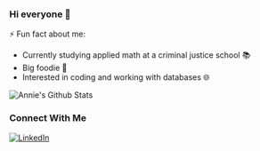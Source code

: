 ### Hi everyone 👋

<!--
**anniezhe/anniezhe** is a ✨ _special_ ✨ repository because its `README.md` (this file) appears on your GitHub profile.

Here are some ideas to get you started:

- 🔭 I’m currently working on ...
- 🌱 I’m currently learning ...
- 👯 I’m looking to collaborate on ...
- 🤔 I’m looking for help with ...
- 💬 Ask me about ...
- 📫 How to reach me: ...
- 😄 Pronouns: ...
- ⚡ Fun fact: ...
-->
⚡ Fun fact about me:
- Currently studying applied math at a criminal justice school 📚
- Big foodie 🍱
- Interested in coding and working with databases 🌐

![Annie's Github Stats](https://github-readme-stats.vercel.app/api?username=anniezhe&show_icons=true&hide_rank=TRUE&hide=stars&bg_color=angle,1c2e4a,7851a9&title_color=FFFFFF&icon_color=FFFFFF&text_color=FFFFFF)

### Connect With Me

[![LinkedIn](https://img.shields.io/badge/LinkedIn-0077B5?style=for-the-badge&logo=linkedin&logoColor=white)](https://www.linkedin.com/in/anniezhe0)
